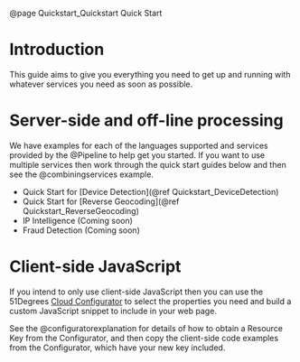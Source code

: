 @page Quickstart_Quickstart Quick Start

# Introduction

This guide aims to give you everything you need to get up and running with whatever services 
you need as soon as possible.

# Server-side and off-line processing

We have examples for each of the languages supported and services provided
by the @Pipeline to help get you started.
If you want to use multiple services then work through the quick start guides 
below and then see the @combiningservices example.

- Quick Start for [Device Detection](@ref Quickstart_DeviceDetection)
- Quick Start for [Reverse Geocoding](@ref Quickstart_ReverseGeocoding)
- IP Intelligence (Coming soon)
- Fraud Detection (Coming soon)

# Client-side JavaScript

If you intend to only use client-side JavaScript then you can use the 51Degrees 
[Cloud Configurator](https://configure.51degrees.com/) to select the properties you need and
build a custom JavaScript snippet to include in your web page.

See the @configuratorexplanation for details of how to obtain a Resource Key from the
Configurator, and then copy the client-side code examples from the Configurator, which
have your new key included.
